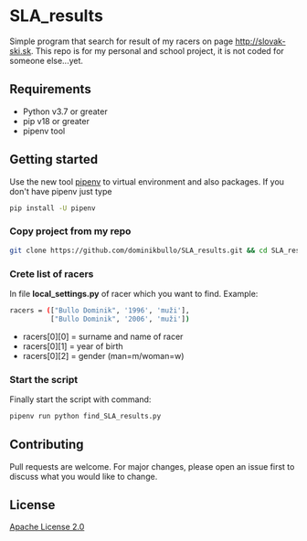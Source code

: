 # SLA_results
Simple program that search for result of my racers on page http://slovak-ski.sk.
This repo is for my personal and school project, it is not coded for someone else...yet.

## Requirements
* Python v3.7 or greater
* pip v18 or greater
* pipenv tool
  
## Getting started

Use the new tool [pipenv](https://pipenv.readthedocs.io/en/latest/) to virtual environment and also packages.
If you don't have pipenv just type
```bash
pip install -U pipenv
 ```
### Copy project from my repo
```bash
git clone https://github.com/dominikbullo/SLA_results.git && cd SLA_results
```
### Crete list of racers
In file **local_settings.py** of racer which you want to find.
Example:
```bash
racers = (["Bullo Dominik", '1996', 'muži'],
          ["Bullo Dominik", '2006', 'muži'])
```

* racers[0][0] = surname and name of racer
* racers[0][1] = year of birth
* racers[0][2] = gender (man=m/woman=w)

### Start the script
Finally start the script with command:
```bash
pipenv run python find_SLA_results.py
```

## Contributing
Pull requests are welcome. For major changes, please open an issue first to discuss what you would like to change.

## License
[Apache License 2.0](https://choosealicense.com/licenses/apache-2.0/#)